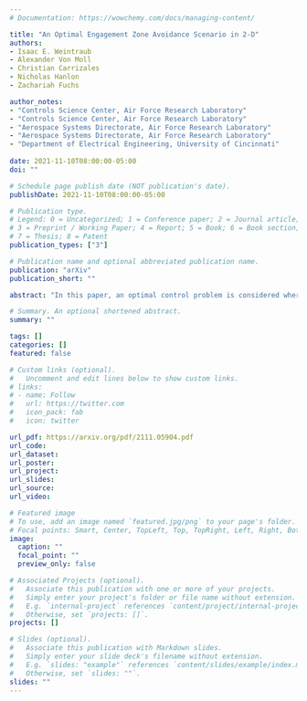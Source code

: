 ```yaml
---
# Documentation: https://wowchemy.com/docs/managing-content/

title: "An Optimal Engagement Zone Avoidance Scenario in 2-D"
authors:
- Isaac E. Weintraub
- Alexander Von Moll
- Christian Carrizales
- Nicholas Hanlon
- Zachariah Fuchs

author_notes:
- "Controls Science Center, Air Force Research Laboratory"
- "Controls Science Center, Air Force Research Laboratory"
- "Aerospace Systems Directorate, Air Force Research Laboratory"
- "Aerospace Systems Directorate, Air Force Research Laboratory"
- "Department of Electrical Engineering, University of Cincinnati"
  
date: 2021-11-10T08:00:00-05:00
doi: ""

# Schedule page publish date (NOT publication's date).
publishDate: 2021-11-10T08:00:00-05:00

# Publication type.
# Legend: 0 = Uncategorized; 1 = Conference paper; 2 = Journal article;
# 3 = Preprint / Working Paper; 4 = Report; 5 = Book; 6 = Book section;
# 7 = Thesis; 8 = Patent
publication_types: ["3"]

# Publication name and optional abbreviated publication name.
publication: "arXiv"
publication_short: ""

abstract: "In this paper, an optimal control problem is considered where a target vehicle aims to reach a desired location in minimum time while avoiding a dynamic engagement zone. Using simple motion, four potential approaches are considered. First, the min-time strategy which ignores the engagement zone is posed and solved. Second, the min-time strategy which avoids the engagement zone entirely is considered. Third, the min-time strategy which allows for some time in the engagement zone; but, still strives to stay away from the center of the engagement zone is posed. Lastly, a fixed final-time strategy is considered, wherein the target tries to avoid the engagement zone; but, is required to arrive at the desired location at a specific time. Using a nonlinear program solver, the optimal strategies are numerically solved. From the results of the numeric solutions, the optimal strategies are discussed and comparisons are drawn."

# Summary. An optional shortened abstract.
summary: ""

tags: []
categories: []
featured: false

# Custom links (optional).
#   Uncomment and edit lines below to show custom links.
# links:
# - name: Follow
#   url: https://twitter.com
#   icon_pack: fab
#   icon: twitter

url_pdf: https://arxiv.org/pdf/2111.05904.pdf
url_code:
url_dataset:
url_poster:
url_project:
url_slides:
url_source:
url_video:

# Featured image
# To use, add an image named `featured.jpg/png` to your page's folder. 
# Focal points: Smart, Center, TopLeft, Top, TopRight, Left, Right, BottomLeft, Bottom, BottomRight.
image:
  caption: ""
  focal_point: ""
  preview_only: false

# Associated Projects (optional).
#   Associate this publication with one or more of your projects.
#   Simply enter your project's folder or file name without extension.
#   E.g. `internal-project` references `content/project/internal-project/index.md`.
#   Otherwise, set `projects: []`.
projects: []

# Slides (optional).
#   Associate this publication with Markdown slides.
#   Simply enter your slide deck's filename without extension.
#   E.g. `slides: "example"` references `content/slides/example/index.md`.
#   Otherwise, set `slides: ""`.
slides: ""
---
```

